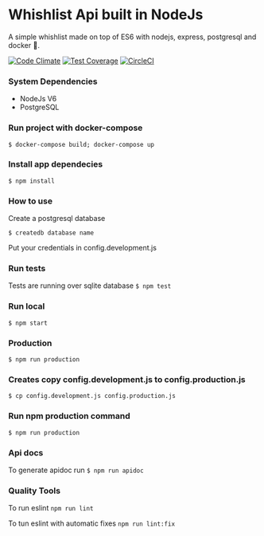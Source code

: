 # Whishlist Api built in NodeJs
 
A simple whishlist made on top of ES6 with nodejs, express, postgresql and docker :whale:. 

[![Code Climate](https://codeclimate.com/github/danjesus/whishlist/badges/gpa.svg)](https://codeclimate.com/github/danjesus/whishlist)
[![Test Coverage](https://codeclimate.com/github/danjesus/whishlist/badges/coverage.svg)](https://codeclimate.com/github/danjesus/whishlist/coverage)
[![CircleCI](https://circleci.com/gh/danjesus/whishlist.svg?style=svg)](https://circleci.com/gh/danjesus/whishlist)

### System Dependencies
* NodeJs V6
* PostgreSQL

### Run project with docker-compose
```$ docker-compose build; docker-compose up```

### Install app dependecies 
```$ npm install``` 

### How to use
Create a postgresql database

```$ createdb database name```

Put your credentials in config.development.js

### Run tests
Tests are running over sqlite database
```$ npm test```

### Run local
```$ npm start```

### Production
```$ npm run production```

### Creates copy config.development.js to config.production.js
```$ cp config.development.js config.production.js```

### Run npm production command
```$ npm run production```

### Api docs

To generate apidoc run
```$ npm run apidoc```

### Quality Tools
To run eslint 
```npm run lint```

To tun eslint with automatic fixes
```npm run lint:fix```
